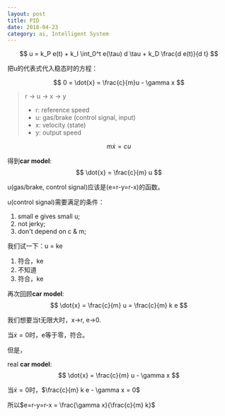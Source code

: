 ```yaml
---
layout: post
title: PID
date: 2018-04-23
category: ai, Intelligent System
---
```


$$
u = k_P e(t) + k_I \int_0^t e(\tau) d \tau + k_D \frac{d e(t)}{d t}
$$

把u的代表式代入稳态时的方程：

$$
0 = \dot{x} = \frac{c}{m}u - \gamma x
$$


> r -> u -> x -> y
> * r: reference speed
> * u: gas/brake (control signal, input)
> * x: velocity (state)
> * y: output speed

$$
m \dot{x} = c u 
$$

得到**car model**:
$$
\dot{x} = \frac{c}{m} u
$$

u(gas/brake, control signal)应该是(e=r-y=r-x)的函数。

u(control signal)需要满足的条件：
1. small e gives small u;
2. not jerky;
3. don't depend on c & m;

我们试一下：u = ke
1. 符合，ke
2. 不知道
3. 符合，ke

再次回顾**car model**:
$$
\dot{x} = \frac{c}{m} u = \frac{c}{m} k e
$$

我们想要当t无限大时，x->r, e->0.

当$\dot{x}=0$时，e等于零，符合。

但是，

real **car model**: 
$$
\dot{x} = \frac{c}{m} u - \gamma x
$$

当$\dot{x}=0$时，$\frac{c}{m} k e - \gamma x = 0$

所以$e=r-y=r-x = \frac{\gamma x}{\frac{c}{m} k}$